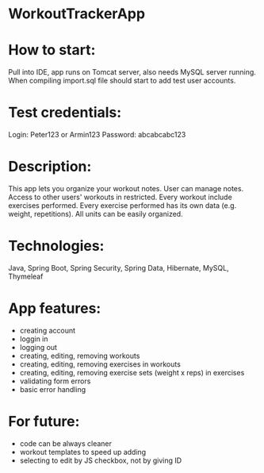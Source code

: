 # WorkoutTrackerApp

# How to start: 

Pull into IDE, app runs on Tomcat server, also needs MySQL server running.
When compiling import.sql file should start to add test user accounts.

# Test credentials: 
Login: Peter123 or Armin123
Password: abcabcabc123

# Description: 

This app lets you organize your workout notes. 
User can manage notes. Access to other users' workouts in restricted.
Every workout include exercises performed. Every exercise performed has its own data (e.g. weight, repetitions).
All units can be easily organized.

# Technologies: 

Java, Spring Boot, Spring Security, Spring Data, Hibernate, MySQL, Thymeleaf

# App features:

- creating account
- loggin in
- logging out
- creating, editing, removing workouts
- creating, editing, removing exercises in workouts
- creating, editing, removing exercise sets (weight x reps) in exercises
- validating form errors
- basic error handling

# For future:

- code can be always cleaner
- workout templates to speed up adding
- selecting to edit by JS checkbox, not by giving ID
